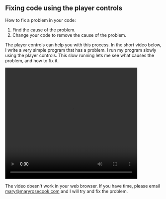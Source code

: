 ## Fixing code using the player controls

How to fix a problem in your code:

1. Find the cause of the problem.
2. Change your code to remove the cause of the problem.

The player controls can help you with this process.  In the short video below, I write a very simple program that has a problem.  I run my program slowly using the player controls.  This slow running lets me see what causes the problem, and how to fix it.

<video class="video-js vjs-default-skin"
  controls preload="auto" width="425" height="358">
 <source src="/resources/videos/fixing-code-using-the-player-controls.mp4" type='video/mp4' />
 <p class="vjs-no-js">The video doesn't work in your web browser.  If you have time, please email <a href="mailto:mary@maryrosecook.com">mary@maryrosecook.com</a> and I will try and fix the problem.</p>
</video>
